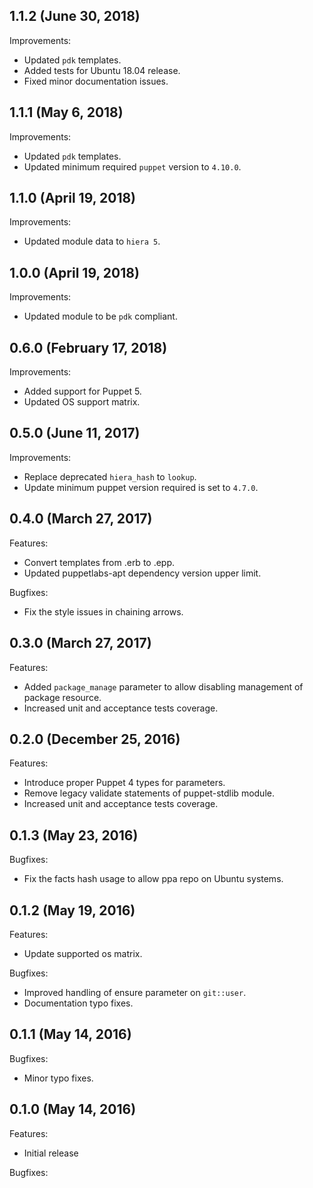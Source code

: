 ## 1.1.2 (June 30, 2018)

Improvements:

- Updated `pdk` templates.
- Added tests for Ubuntu 18.04 release.
- Fixed minor documentation issues.

## 1.1.1 (May 6, 2018)

Improvements:

- Updated `pdk` templates.
- Updated minimum required `puppet` version to `4.10.0`.

## 1.1.0 (April 19, 2018)

Improvements:

  - Updated module data to `hiera 5`.

## 1.0.0 (April 19, 2018)

Improvements:

  - Updated module to be `pdk` compliant.

## 0.6.0 (February 17, 2018)

Improvements:

  - Added support for Puppet 5.
  - Updated OS support matrix.

## 0.5.0 (June 11, 2017)

Improvements:

  - Replace deprecated `hiera_hash` to `lookup`.
  - Update minimum puppet version required is set to `4.7.0`.

## 0.4.0 (March 27, 2017)

Features:

  - Convert templates from .erb to .epp.
  - Updated puppetlabs-apt dependency version upper limit.

Bugfixes:

  - Fix the style issues in chaining arrows.

## 0.3.0 (March 27, 2017)

Features:

  - Added `package_manage` parameter to allow disabling management of package resource.
  - Increased unit and acceptance tests coverage.

## 0.2.0 (December 25, 2016)

Features:

  - Introduce proper Puppet 4 types for parameters.
  - Remove legacy validate statements of puppet-stdlib module.
  - Increased unit and acceptance tests coverage.

## 0.1.3 (May 23, 2016)

Bugfixes:

  - Fix the facts hash usage to allow ppa repo on Ubuntu systems.

## 0.1.2 (May 19, 2016)

Features:

  - Update supported os matrix.

Bugfixes:

  - Improved handling of ensure parameter on `git::user`.
  - Documentation typo fixes.

## 0.1.1 (May 14, 2016)

Bugfixes:

  - Minor typo fixes.

## 0.1.0 (May 14, 2016)

Features:

  - Initial release

Bugfixes:

